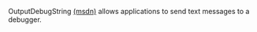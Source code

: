 OutputDebugString [(msdn)](http://www.google.com/search?q=MSDN+OutputDebugString) allows applications to send text messages to a debugger.